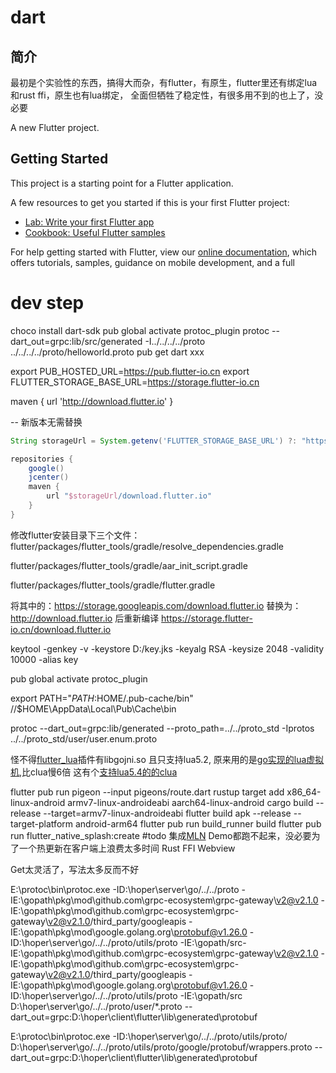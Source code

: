 # dart

## 简介
最初是个实验性的东西，搞得大而杂，有flutter，有原生，flutter里还有绑定lua和rust ffi，原生也有lua绑定，
全面但牺牲了稳定性，有很多用不到的也上了，没必要

A new Flutter project.

## Getting Started

This project is a starting point for a Flutter application.

A few resources to get you started if this is your first Flutter project:

- [Lab: Write your first Flutter app](https://flutter.dev/docs/get-started/codelab)
- [Cookbook: Useful Flutter samples](https://flutter.dev/docs/cookbook)

For help getting started with Flutter, view our
[online documentation](https://flutter.dev/docs), which offers tutorials,
samples, guidance on mobile development, and a full 

# dev step
choco install dart-sdk
pub global activate protoc_plugin
protoc --dart_out=grpc:lib/src/generated -I../../../../proto ../../../../proto/helloworld.proto
pub get
dart xxx

export PUB_HOSTED_URL=https://pub.flutter-io.cn
export FLUTTER_STORAGE_BASE_URL=https://storage.flutter-io.cn

maven { url 'http://download.flutter.io' }

-- 新版本无需替换
```groovy
String storageUrl = System.getenv('FLUTTER_STORAGE_BASE_URL') ?: "https://storage.googleapis.com"

repositories {
    google()
    jcenter()
    maven {
        url "$storageUrl/download.flutter.io"
    }
}
```
修改flutter安装目录下三个文件：flutter/packages/flutter_tools/gradle/resolve_dependencies.gradle

flutter/packages/flutter_tools/gradle/aar_init_script.gradle

flutter/packages/flutter_tools/gradle/flutter.gradle

将其中的：https://storage.googleapis.com/download.flutter.io 替换为：http://download.flutter.io 后重新编译
https://storage.flutter-io.cn/download.flutter.io

keytool -genkey -v -keystore D:/key.jks -keyalg RSA -keysize 2048 -validity 10000 -alias key

pub global activate protoc_plugin

export PATH="$PATH:$HOME/.pub-cache/bin" //$HOME\AppData\Local\Pub\Cache\bin

protoc --dart_out=grpc:lib/generated --proto_path=../../proto_std  -Iprotos ../../proto_std/user/user.enum.proto

怪不得[flutter_lua](https://github.com/drydart/flutter_lua)插件有libgojni.so 且只支持lua5.2,
原来用的是[go实现的lua虚拟机](https://github.com/Shopify/go-lua),比clua慢6倍
这有个[支持lua5.4的的clua](https://github.com/tgarm/flutter-luavm)


flutter pub run pigeon --input pigeons/route.dart
rustup target add x86_64-linux-android armv7-linux-androideabi aarch64-linux-android
cargo build --release --target=armv7-linux-androideabi
flutter build apk --release --target-platform android-arm64
flutter pub run build_runner build
flutter pub run flutter_native_splash:create
#todo
集成[MLN](https://github.com/momotech/MLN) Demo都跑不起来，没必要为了一个热更新在客户端上浪费太多时间
Rust FFI
Webview

Get太灵活了，写法太多反而不好

E:\protoc\bin\protoc.exe -ID:\hoper\server\go/../../proto -IE:\gopath\pkg\mod\github.com\grpc-ecosystem\grpc-gateway\v2@v2.1.0 -IE:\gopath\pkg\mod\github.com\grpc-ecosystem\grpc-gateway\v2@v2.1.0/third_party/googleapis -IE:\gopath\pkg\mod\google.golang.org\protobuf@v1.26.0  -ID:\hoper\server\go/../../proto/utils/proto -IE:\gopath/src-IE:\gopath\pkg\mod\github.com\grpc-ecosystem\grpc-gateway\v2@v2.1.0 -IE:\gopath\pkg\mod\github.com\grpc-ecosystem\grpc-gateway\v2@v2.1.0/third_party/googleapis -IE:\gopath\pkg\mod\google.golang.org\protobuf@v1.26.0  -ID:\hoper\server\go/../../proto/utils/proto -IE:\gopath/src D:\hoper\server\go/../../proto/user/*.proto --dart_out=grpc:D:\hoper\client\flutter\lib\generated\protobuf


E:\protoc\bin\protoc.exe -ID:\hoper\server\go/../../proto/utils/proto/ D:\hoper\server\go/../../proto/utils/proto/google/protobuf/wrappers.proto --dart_out=grpc:D:\hoper\client\flutter\lib\generated\protobuf

